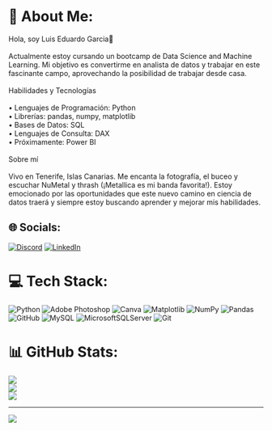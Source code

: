 # 💫 About Me:
Hola, soy Luis  Eduardo Garcia👋<br><br>Actualmente estoy cursando un bootcamp de Data Science and Machine Learning. Mi objetivo es convertirme en analista de datos y trabajar en este fascinante campo, aprovechando la posibilidad de trabajar desde casa.<br><br>Habilidades y Tecnologías<br><br>	•	Lenguajes de Programación: Python<br>	•	Librerías: pandas, numpy, matplotlib<br>	•	Bases de Datos: SQL<br>	•	Lenguajes de Consulta: DAX<br>	•	Próximamente: Power BI	<br><br>Sobre mí<br><br>Vivo en Tenerife, Islas Canarias. Me encanta la fotografía, el buceo y escuchar NuMetal y thrash (¡Metallica es mi banda favorita!). Estoy emocionado por las oportunidades que este nuevo camino en ciencia de datos traerá y siempre estoy buscando aprender y mejorar mis habilidades.


## 🌐 Socials:
[![Discord](https://img.shields.io/badge/Discord-%237289DA.svg?logo=discord&logoColor=white)](https://discord.gg/https://discord.gg/u47yFVQn) [![LinkedIn](https://img.shields.io/badge/LinkedIn-%230077B5.svg?logo=linkedin&logoColor=white)](https://linkedin.com/in/https://www.linkedin.com/in/luis-eduardo-garcia-blanco-148662197?utm_source=share&utm_campaign=share_via&utm_content=profile&utm_medium=ios_app) 

# 💻 Tech Stack:
![Python](https://img.shields.io/badge/python-3670A0?style=for-the-badge&logo=python&logoColor=ffdd54) ![Adobe Photoshop](https://img.shields.io/badge/adobe%20photoshop-%2331A8FF.svg?style=for-the-badge&logo=adobe%20photoshop&logoColor=white) ![Canva](https://img.shields.io/badge/Canva-%2300C4CC.svg?style=for-the-badge&logo=Canva&logoColor=white) ![Matplotlib](https://img.shields.io/badge/Matplotlib-%23ffffff.svg?style=for-the-badge&logo=Matplotlib&logoColor=black) ![NumPy](https://img.shields.io/badge/numpy-%23013243.svg?style=for-the-badge&logo=numpy&logoColor=white) ![Pandas](https://img.shields.io/badge/pandas-%23150458.svg?style=for-the-badge&logo=pandas&logoColor=white) ![GitHub](https://img.shields.io/badge/github-%23121011.svg?style=for-the-badge&logo=github&logoColor=white) ![MySQL](https://img.shields.io/badge/mysql-4479A1.svg?style=for-the-badge&logo=mysql&logoColor=white) ![MicrosoftSQLServer](https://img.shields.io/badge/Microsoft%20SQL%20Server-CC2927?style=for-the-badge&logo=microsoft%20sql%20server&logoColor=white) ![Git](https://img.shields.io/badge/git-%23F05033.svg?style=for-the-badge&logo=git&logoColor=white)
# 📊 GitHub Stats:
![](https://github-readme-stats.vercel.app/api?username=LuisEduGarcia&theme=gotham&hide_border=false&include_all_commits=false&count_private=false)<br/>
![](https://github-readme-streak-stats.herokuapp.com/?user=LuisEduGarcia&theme=gotham&hide_border=false)<br/>
![](https://github-readme-stats.vercel.app/api/top-langs/?username=LuisEduGarcia&theme=gotham&hide_border=false&include_all_commits=false&count_private=false&layout=compact)

---
[![](https://visitcount.itsvg.in/api?id=LuisEduGarcia&icon=0&color=0)](https://visitcount.itsvg.in)

<!-- Proudly created with GPRM ( https://gprm.itsvg.in ) -->

